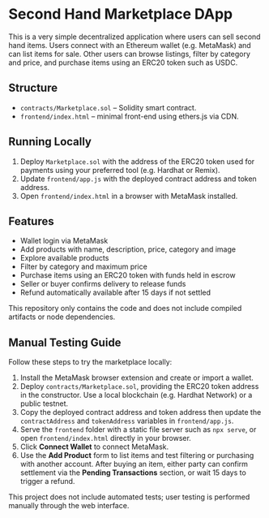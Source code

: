 # Second Hand Marketplace DApp

This is a very simple decentralized application where users can sell second hand items. Users connect with an Ethereum wallet (e.g. MetaMask) and can list items for sale. Other users can browse listings, filter by category and price, and purchase items using an ERC20 token such as USDC.

## Structure

- `contracts/Marketplace.sol` – Solidity smart contract.
- `frontend/index.html` – minimal front-end using ethers.js via CDN.

## Running Locally

1. Deploy `Marketplace.sol` with the address of the ERC20 token used for
   payments using your preferred tool (e.g. Hardhat or Remix).
2. Update `frontend/app.js` with the deployed contract address and token address.
3. Open `frontend/index.html` in a browser with MetaMask installed.

## Features

- Wallet login via MetaMask
- Add products with name, description, price, category and image
- Explore available products
- Filter by category and maximum price
- Purchase items using an ERC20 token with funds held in escrow
- Seller or buyer confirms delivery to release funds
- Refund automatically available after 15 days if not settled

This repository only contains the code and does not include compiled artifacts or node dependencies.

## Manual Testing Guide

Follow these steps to try the marketplace locally:

1. Install the MetaMask browser extension and create or import a wallet.
2. Deploy `contracts/Marketplace.sol`, providing the ERC20 token address in the
   constructor. Use a local blockchain (e.g. Hardhat Network) or a public testnet.
3. Copy the deployed contract address and token address then update the
   `contractAddress` and `tokenAddress` variables in `frontend/app.js`.
4. Serve the `frontend` folder with a static file server such as `npx serve`, or
   open `frontend/index.html` directly in your browser.
5. Click **Connect Wallet** to connect MetaMask.
6. Use the **Add Product** form to list items and test filtering or purchasing
   with another account. After buying an item, either party can confirm
   settlement via the **Pending Transactions** section, or wait 15 days to
   trigger a refund.

This project does not include automated tests; user testing is performed
manually through the web interface.
